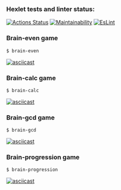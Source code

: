 ### Hexlet tests and linter status:
[![Actions Status](https://github.com/ChechelRoman/frontend-project-lvl1/workflows/hexlet-check/badge.svg)](https://github.com/ChechelRoman/frontend-project-lvl1/actions)
[![Maintainability](https://api.codeclimate.com/v1/badges/a99a88d28ad37a79dbf6/maintainability)](https://codeclimate.com/github/codeclimate/codeclimate/maintainability)
[![EsLint](https://github.com/ChechelRoman/frontend-project-lvl1/actions/workflows/EsLintCheck.yml/badge.svg)](https://github.com/ChechelRoman/frontend-project-lvl1/actions)

### Brain-even game

```
$ brain-even
```
[![asciicast](https://asciinema.org/a/kGIAexccC0mF5xMEzOMqQLtyE.svg)](https://asciinema.org/a/kGIAexccC0mF5xMEzOMqQLtyE)

### Brain-calc game

```
$ brain-calc
```
[![asciicast](https://asciinema.org/a/IequwaYsmAFKgy6NuZMTbCQUS.svg)](https://asciinema.org/a/IequwaYsmAFKgy6NuZMTbCQUS)

### Brain-gcd game

```
$ brain-gcd
```
[![asciicast](https://asciinema.org/a/g9rzyDuSM8PvYmFu2JONB7Ktc.svg)](https://asciinema.org/a/g9rzyDuSM8PvYmFu2JONB7Ktc)

### Brain-progression game

```
$ brain-progression
```
[![asciicast](https://asciinema.org/a/kHXVUPalDcEVCj0Vx6Aa3YMSk.svg)](https://asciinema.org/a/kHXVUPalDcEVCj0Vx6Aa3YMSk)